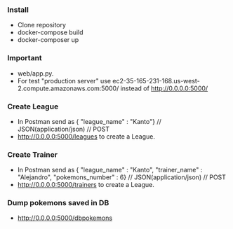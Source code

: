 ### Install
- Clone repository
- docker-compose build
- docker-composer up

### Important
- web/app.py.
- For test "production server" use ec2-35-165-231-168.us-west-2.compute.amazonaws.com:5000/ instead of http://0.0.0.0:5000/

### Create League
- In Postman send as { "league_name" : "Kanto"} // JSON(application/json) // POST
- http://0.0.0.0:5000/leagues to create a League.

### Create Trainer
- In Postman send as { "league_name" : "Kanto", "trainer_name" : "Alejandro", "pokemons_number" : 6} // JSON(application/json) // POST
- http://0.0.0.0:5000/trainers to create a League.

### Dump pokemons saved in DB
- http://0.0.0.0:5000/dbpokemons
